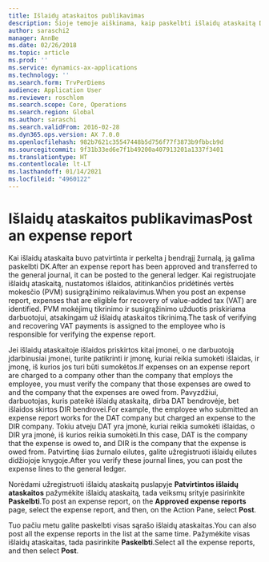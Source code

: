 ```yaml
---
title: Išlaidų ataskaitos publikavimas
description: Šioje temoje aiškinama, kaip paskelbti išlaidų ataskaitą DK.
author: saraschi2
manager: AnnBe
ms.date: 02/26/2018
ms.topic: article
ms.prod: ''
ms.service: dynamics-ax-applications
ms.technology: ''
ms.search.form: TrvPerDiems
audience: Application User
ms.reviewer: roschlom
ms.search.scope: Core, Operations
ms.search.region: Global
ms.author: saraschi
ms.search.validFrom: 2016-02-28
ms.dyn365.ops.version: AX 7.0.0
ms.openlocfilehash: 982b7621c35547448b5d756f77f3873b9fbbcb9d
ms.sourcegitcommit: 9f31b33ed6e7f1b49200a407913201a1337f3401
ms.translationtype: HT
ms.contentlocale: lt-LT
ms.lasthandoff: 01/14/2021
ms.locfileid: "4960122"
---
```

# <a name="post-an-expense-report"></a><span data-ttu-id="e77d8-103">Išlaidų ataskaitos publikavimas</span><span class="sxs-lookup"><span data-stu-id="e77d8-103">Post an expense report</span></span>

<span data-ttu-id="e77d8-104">Kai išlaidų ataskaita buvo patvirtinta ir perkelta į bendrąjį žurnalą, ją galima paskelbti DK.</span><span class="sxs-lookup"><span data-stu-id="e77d8-104">After an expense report has been approved and transferred to the general journal, it can be posted to the general ledger.</span></span> <span data-ttu-id="e77d8-105">Kai registruojate išlaidų ataskaitą, nustatomos išlaidos, atitinkančios pridėtinės vertės mokesčio (PVM) susigrąžinimo reikalavimus.</span><span class="sxs-lookup"><span data-stu-id="e77d8-105">When you post an expense report, expenses that are eligible for recovery of value-added tax (VAT) are identified.</span></span> <span data-ttu-id="e77d8-106">PVM mokėjimų tikrinimo ir susigrąžinimo užduotis priskiriama darbuotojui, atsakingam už išlaidų ataskaitos tikrinimą.</span><span class="sxs-lookup"><span data-stu-id="e77d8-106">The task of verifying and recovering VAT payments is assigned to the employee who is responsible for verifying the expense report.</span></span>

<span data-ttu-id="e77d8-107">Jei išlaidų ataskaitoje išlaidos priskirtos kitai įmonei, o ne darbuotoją įdarbinusiai įmonei, turite patikrinti ir įmonę, kuriai reikia sumokėti išlaidas, ir įmonę, iš kurios jos turi būti sumokėtos.</span><span class="sxs-lookup"><span data-stu-id="e77d8-107">If expenses on an expense report are charged to a company other than the company that employs the employee, you must verify the company that those expenses are owed to and the company that the expenses are owed from.</span></span> <span data-ttu-id="e77d8-108">Pavyzdžiui, darbuotojas, kuris pateikė išlaidų ataskaitą, dirba DAT bendrovėje, bet išlaidos skirtos DIR bendrovei.</span><span class="sxs-lookup"><span data-stu-id="e77d8-108">For example, the employee who submitted an expense report works for the DAT company but charged an expense to the DIR company.</span></span> <span data-ttu-id="e77d8-109">Tokiu atveju DAT yra įmonė, kuriai reikia sumokėti išlaidas, o DIR yra įmonė, iš kurios reikia sumokėti.</span><span class="sxs-lookup"><span data-stu-id="e77d8-109">In this case, DAT is the company that the expense is owed to, and DIR is the company that the expense is owed from.</span></span> <span data-ttu-id="e77d8-110">Patvirtinę šias žurnalo eilutes, galite užregistruoti išlaidų eilutes didžiojoje knygoje.</span><span class="sxs-lookup"><span data-stu-id="e77d8-110">After you verify these journal lines, you can post the expense lines to the general ledger.</span></span>

<span data-ttu-id="e77d8-111">Norėdami užregistruoti išlaidų ataskaitą puslapyje **Patvirtintos išlaidų ataskaitos** pažymėkite išlaidų ataskaitą, tada veiksmų srityje pasirinkite **Paskelbti**.</span><span class="sxs-lookup"><span data-stu-id="e77d8-111">To post an expense report, on the **Approved expense reports** page, select the expense report, and then, on the Action Pane, select **Post**.</span></span>

<span data-ttu-id="e77d8-112">Tuo pačiu metu galite paskelbti visas sąrašo išlaidų ataskaitas.</span><span class="sxs-lookup"><span data-stu-id="e77d8-112">You can also post all the expense reports in the list at the same time.</span></span> <span data-ttu-id="e77d8-113">Pažymėkite visas išlaidų ataskaitas, tada pasirinkite **Paskelbti**.</span><span class="sxs-lookup"><span data-stu-id="e77d8-113">Select all the expense reports, and then select **Post**.</span></span>
